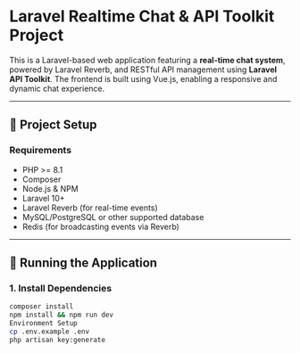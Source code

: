 # Laravel Realtime Chat & API Toolkit Project

This is a Laravel-based web application featuring a **real-time chat system**, powered by Laravel Reverb, and RESTful API management using **Laravel API Toolkit**. The frontend is built using Vue.js, enabling a responsive and dynamic chat experience.

---

## 🔧 Project Setup

### Requirements

- PHP >= 8.1
- Composer
- Node.js & NPM
- Laravel 10+
- Laravel Reverb (for real-time events)
- MySQL/PostgreSQL or other supported database
- Redis (for broadcasting events via Reverb)

---

## 🚀 Running the Application

### 1. Install Dependencies

```bash
composer install
npm install && npm run dev
Environment Setup
cp .env.example .env
php artisan key:generate

